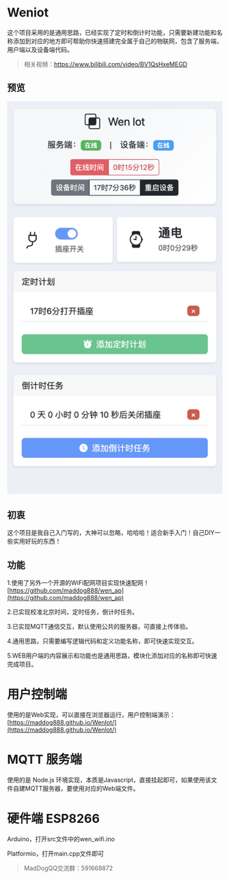 # Weniot
这个项目采用的是通用思路，已经实现了定时和倒计时功能，只需要新建功能和名称添加到对应的地方即可帮助你快速搭建完全属于自己的物联网，包含了服务端，用户端以及设备端代码。
> 相关视频：https://www.bilibili.com/video/BV1QsHxeMEGD

## 预览
![页面预览1](/src/1.png)

## 初衷
这个项目是我自己入门写的，大神可以忽略，哈哈哈！适合新手入门！自己DIY一些实用好玩的东西！

## 功能
1.使用了另外一个开源的WiFi配网项目实现快速配网！[https://github.com/maddog888/wen_ap](https://github.com/maddog888/wen_ap)

2.已实现校准北京时间，定时任务，倒计时任务。

3.已实现MQTT通信交互，默认使用公共的服务器，可直接上传体验。

4.通用思路，只需要编写逻辑代码和定义功能名称，即可快速实现交互。

5.WEB用户端的内容展示和功能也是通用思路，模块化添加对应的名称即可快速完成项目。

# 用户控制端
使用的是Web实现，可以直接在浏览器运行，用户控制端演示：[https://maddog888.github.io/WenIot/](https://maddog888.github.io/WenIot/)

# MQTT 服务端
使用的是 Node.js 环境实现，本质是Javascript，直接挂起即可，如果使用该文件自建MQTT服务器，要使用对应的Web端文件。

# 硬件端 ESP8266
Arduino，打开src文件中的wen_wifi.ino

Platformio，打开main.cpp文件即可

> MadDogQQ交流群：591668872
